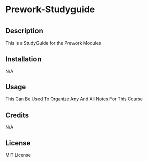 # Prework-Studyguide
# <Your-Project-Title>

## Description

This is a StudyGuide for the Prework Modules

## Installation

N/A

## Usage

This Can Be Used To Organize Any And All Notes For This Course

## Credits

N/A

## License

MIT License